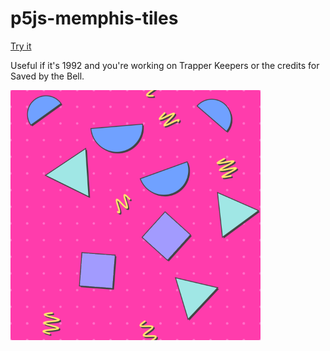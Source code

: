 # p5js-memphis-tiles

[Try it](https://theloombot.github.io/p5js-memphis-tiles)

Useful if it's 1992 and you're working on Trapper Keepers or the credits for Saved by the Bell. 

<img src="example.png" width="400" alt="Example Tile">


